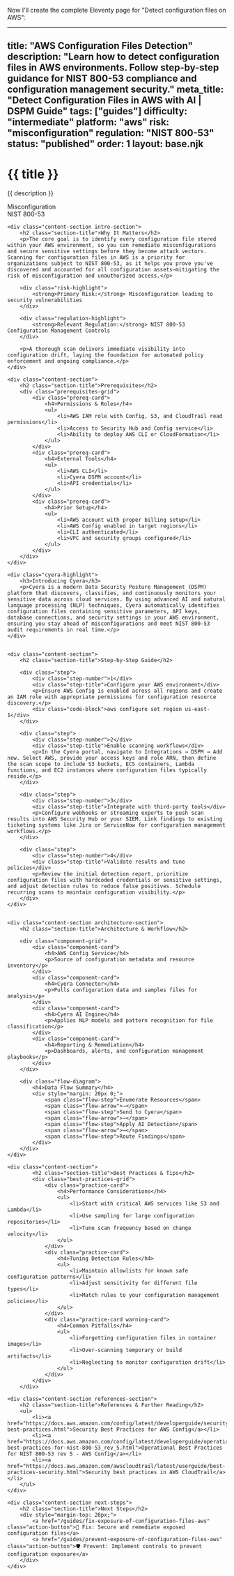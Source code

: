 Now I'll create the complete Eleventy page for "Detect configuration files on AWS":

---
title: "AWS Configuration Files Detection"
description: "Learn how to detect configuration files in AWS environments. Follow step-by-step guidance for NIST 800-53 compliance and configuration management security."
meta_title: "Detect Configuration Files in AWS with AI | DSPM Guide"
tags: ["guides"]
difficulty: "intermediate"
platform: "aws"
risk: "misconfiguration"
regulation: "NIST 800-53"
status: "published"
order: 1
layout: base.njk
---

<div class="container">
    <div class="header">
        <h1>{{ title }}</h1>
        <p>{{ description }}</p>
        <div class="badge">Misconfiguration</div>
        <div class="badge regulation">NIST 800-53</div>
    </div>

    <div class="content-section intro-section">
        <h2 class="section-title">Why It Matters</h2>
        <p>The core goal is to identify every configuration file stored within your AWS environment, so you can remediate misconfigurations and secure sensitive settings before they become attack vectors. Scanning for configuration files in AWS is a priority for organizations subject to NIST 800-53, as it helps you prove you've discovered and accounted for all configuration assets—mitigating the risk of misconfiguration and unauthorized access.</p>
        
        <div class="risk-highlight">
            <strong>Primary Risk:</strong> Misconfiguration leading to security vulnerabilities
        </div>
        
        <div class="regulation-highlight">
            <strong>Relevant Regulation:</strong> NIST 800-53 Configuration Management Controls
        </div>
        
        <p>A thorough scan delivers immediate visibility into configuration drift, laying the foundation for automated policy enforcement and ongoing compliance.</p>
    </div>

    <div class="content-section">
        <h2 class="section-title">Prerequisites</h2>
        <div class="prerequisites-grid">
            <div class="prereq-card">
                <h4>Permissions & Roles</h4>
                <ul>
                    <li>AWS IAM role with Config, S3, and CloudTrail read permissions</li>
                    <li>Access to Security Hub and Config service</li>
                    <li>Ability to deploy AWS CLI or CloudFormation</li>
                </ul>
            </div>
            <div class="prereq-card">
                <h4>External Tools</h4>
                <ul>
                    <li>AWS CLI</li>
                    <li>Cyera DSPM account</li>
                    <li>API credentials</li>
                </ul>
            </div>
            <div class="prereq-card">
                <h4>Prior Setup</h4>
                <ul>
                    <li>AWS account with proper billing setup</li>
                    <li>AWS Config enabled in target regions</li>
                    <li>CLI authenticated</li>
                    <li>VPC and security groups configured</li>
                </ul>
            </div>
        </div>
    </div>
	
    <div class="cyera-highlight">
        <h3>Introducing Cyera</h3>
        <p>Cyera is a modern Data Security Posture Management (DSPM) platform that discovers, classifies, and continuously monitors your sensitive data across cloud services. By using advanced AI and natural language processing (NLP) techniques, Cyera automatically identifies configuration files containing sensitive parameters, API keys, database connections, and security settings in your AWS environment, ensuring you stay ahead of misconfigurations and meet NIST 800-53 audit requirements in real time.</p>
    </div>
	

    <div class="content-section">
        <h2 class="section-title">Step-by-Step Guide</h2>
        
        <div class="step">
            <div class="step-number">1</div>
            <div class="step-title">Configure your AWS environment</div>
            <p>Ensure AWS Config is enabled across all regions and create an IAM role with appropriate permissions for configuration resource discovery.</p>
            <div class="code-block">aws configure set region us-east-1</div>
        </div>

        <div class="step">
            <div class="step-number">2</div>
            <div class="step-title">Enable scanning workflows</div>
            <p>In the Cyera portal, navigate to Integrations → DSPM → Add new. Select AWS, provide your access keys and role ARN, then define the scan scope to include S3 buckets, ECS containers, Lambda functions, and EC2 instances where configuration files typically reside.</p>
        </div>

        <div class="step">
            <div class="step-number">3</div>
            <div class="step-title">Integrate with third-party tools</div>
            <p>Configure webhooks or streaming exports to push scan results into AWS Security Hub or your SIEM. Link findings to existing ticketing systems like Jira or ServiceNow for configuration management workflows.</p>
        </div>

        <div class="step">
            <div class="step-number">4</div>
            <div class="step-title">Validate results and tune policies</div>
            <p>Review the initial detection report, prioritize configuration files with hardcoded credentials or sensitive settings, and adjust detection rules to reduce false positives. Schedule recurring scans to maintain configuration visibility.</p>
        </div>
    </div>


    <div class="content-section architecture-section">
        <h2 class="section-title">Architecture & Workflow</h2>
        
        <div class="component-grid">
            <div class="component-card">
                <h4>AWS Config Service</h4>
                <p>Source of configuration metadata and resource inventory</p>
            </div>
            <div class="component-card">
                <h4>Cyera Connector</h4>
                <p>Pulls configuration data and samples files for analysis</p>
            </div>
            <div class="component-card">
                <h4>Cyera AI Engine</h4>
                <p>Applies NLP models and pattern recognition for file classification</p>
            </div>
            <div class="component-card">
                <h4>Reporting & Remediation</h4>
                <p>Dashboards, alerts, and configuration management playbooks</p>
            </div>
        </div>

        <div class="flow-diagram">
            <h4>Data Flow Summary</h4>
            <div style="margin: 20px 0;">
                <span class="flow-step">Enumerate Resources</span>
                <span class="flow-arrow">→</span>
                <span class="flow-step">Send to Cyera</span>
                <span class="flow-arrow">→</span>
                <span class="flow-step">Apply AI Detection</span>
                <span class="flow-arrow">→</span>
                <span class="flow-step">Route Findings</span>
            </div>
        </div>
    </div>

	<div class="content-section">
	        <h2 class="section-title">Best Practices & Tips</h2>
	        <div class="best-practices-grid">
	            <div class="practice-card">
	                <h4>Performance Considerations</h4>
	                <ul>
	                    <li>Start with critical AWS services like S3 and Lambda</li>
	                    <li>Use sampling for large configuration repositories</li>
	                    <li>Tune scan frequency based on change velocity</li>
	                </ul>
	            </div>
	            <div class="practice-card">
	                <h4>Tuning Detection Rules</h4>
	                <ul>
	                    <li>Maintain allowlists for known safe configuration patterns</li>
	                    <li>Adjust sensitivity for different file types</li>
	                    <li>Match rules to your configuration management policies</li>
	                </ul>
	            </div>
	            <div class="practice-card warning-card">
	                <h4>Common Pitfalls</h4>
	                <ul>
	                    <li>Forgetting configuration files in container images</li>
	                    <li>Over-scanning temporary or build artifacts</li>
	                    <li>Neglecting to monitor configuration drift</li>
	                </ul>
	            </div>
	        </div>
	    </div>

    <div class="content-section references-section">
        <h2 class="section-title">References & Further Reading</h2>
        <ul>
            <li><a href="https://docs.aws.amazon.com/config/latest/developerguide/security-best-practices.html">Security Best Practices for AWS Config</a></li>
            <li><a href="https://docs.aws.amazon.com/config/latest/developerguide/operational-best-practices-for-nist-800-53_rev_5.html">Operational Best Practices for NIST 800-53 rev 5 - AWS Config</a></li>
            <li><a href="https://docs.aws.amazon.com/awscloudtrail/latest/userguide/best-practices-security.html">Security best practices in AWS CloudTrail</a></li>
        </ul>
    </div>

    <div class="content-section next-steps">
        <h2 class="section-title">Next Steps</h2>
        <div style="margin-top: 20px;">
            <a href="/guides/fix-exposure-of-configuration-files-aws" class="action-button">🔧 Fix: Secure and remediate exposed configuration files</a>
            <a href="/guides/prevent-exposure-of-configuration-files-aws" class="action-button">🛡️ Prevent: Implement controls to prevent configuration exposure</a>
        </div>
    </div>
</div>